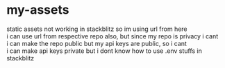 # my-assets
static assets not working in stackblitz so im using url from here
<br/>
i can use url from respective repo also, but since my repo is privacy i cant
<br/>
i can make the repo public but my api keys are public, so i cant
<br/>
i can make api keys private but i dont know how to use .env stuffs in stackblitz
